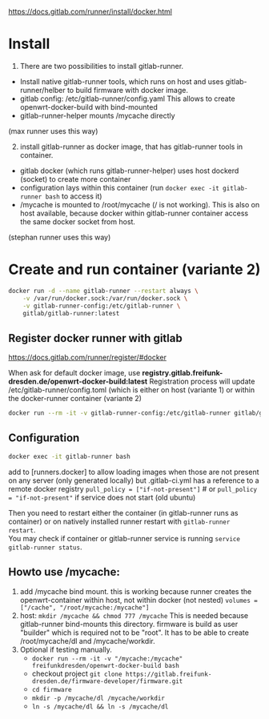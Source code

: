 https://docs.gitlab.com/runner/install/docker.html

# Install
1. There are two possibilities to install gitlab-runner.
- Install native gitlab-runner tools, which runs on host and
uses gitlab-runner/helber to build firmware with docker image.
- gitlab config: /etc/gitlab-runner/config.yaml
This allows to create openwrt-docker-build with bind-mounted
- gitlab-runner-helper mounts /mycache directly

(max runner uses this way)

  2. install gitlab-runner as docker image, that has gitlab-runner tools
in container. 
* gitlab docker (which runs gitlab-runner-helper) uses host dockerd (socket) to create more container
* configuration lays within this container (run `docker exec -it gitlab-runner bash` to access it)
* /mycache is mounted to /root/mycache (/ is not working). This is also on host available, because docker within gitlab-runner
container access the same docker socket from host.

 (stephan runner uses this way)

# Create and run container (variante 2)
~~~sh
docker run -d --name gitlab-runner --restart always \
    -v /var/run/docker.sock:/var/run/docker.sock \
    -v gitlab-runner-config:/etc/gitlab-runner \
    gitlab/gitlab-runner:latest
~~~    
    
## Register docker runner with gitlab
 https://docs.gitlab.com/runner/register/#docker

 When ask for default docker image, use **registry.gitlab.freifunk-dresden.de/openwrt-docker-build:latest**
 Registration process will update /etc/gitlab-runner/config.toml (which is either
 on host (variante 1) or within the docker-runner container (variante 2)

~~~sh
docker run --rm -it -v gitlab-runner-config:/etc/gitlab-runner gitlab/gitlab-runner:latest register
~~~

## Configuration
~~~sh
docker exec -it gitlab-runner bash
~~~

add to [runners.docker] to allow loading images when those are not present on any server 
(only generated locally) but .gitlab-ci.yml has a reference to a remote docker registry
`pull_policy = ["if-not-present"]` # or `pull_policy = "if-not-present"` if service does not start (old ubuntu)

Then you need to restart either the container (in gitlab-runner runs as container) or on natively installed runner
restart with `gitlab-runner restart`.  
You may check if container or gitlab-runner service is running `service gitlab-runner status`.


## Howto use /mycache:

1. add /mycache bind mount. this is working because runner creates the openwrt-container within
   host, not within docker (not nested)
   `volumes = ["/cache", "/root/mycache:/mycache"]`
2. host: `mkdir /mycache && chmod 777 /mycache`
    This is needed because gitlab-runner bind-mounts this directory. firmware is build as user "builder"
    which is required not to be "root". It has to be able to create /root/mycache/dl and /mycache/workdir.
3. Optional if testing manually.
    - `docker run --rm -it -v "/mycache:/mycache" freifunkdresden/openwrt-docker-build bash`
    - checkout project `git clone https://gitlab.freifunk-dresden.de/firmware-developer/firmware.git`
    - `cd firmware`
    - `mkdir -p /mycache/dl /mycache/workdir`
    - `ln -s /mycache/dl && ln -s /mycache/dl`

 



